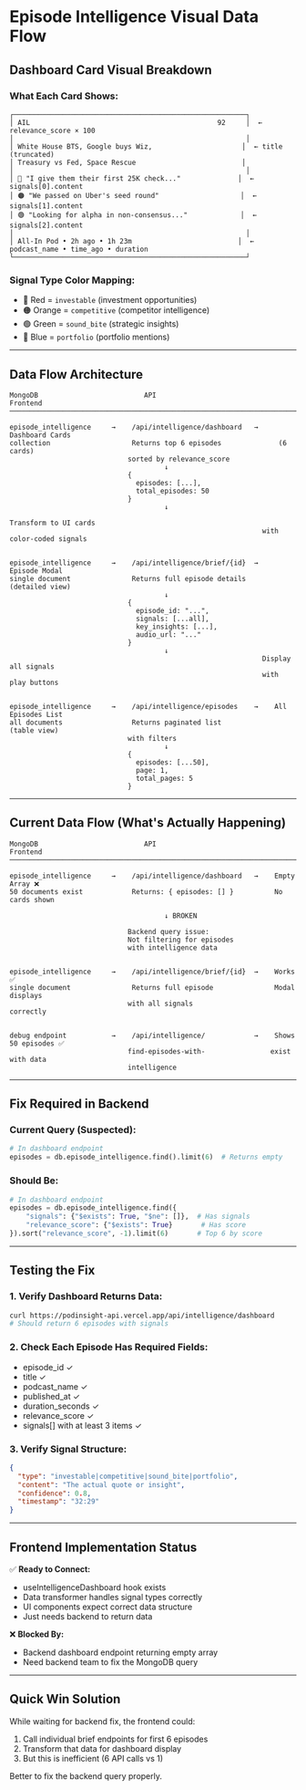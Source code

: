 # Episode Intelligence Visual Data Flow

## Dashboard Card Visual Breakdown

### What Each Card Shows:

```
┌─────────────────────────────────────────────────────────┐
│ AIL                                              92     │  ← relevance_score × 100
│                                                         │
│ White House BTS, Google buys Wiz,                      │  ← title (truncated)
│ Treasury vs Fed, Space Rescue                          │
│                                                         │
│ 🔴 "I give them their first 25K check..."              │  ← signals[0].content
│ 🟠 "We passed on Uber's seed round"                    │  ← signals[1].content
│ 🟢 "Looking for alpha in non-consensus..."             │  ← signals[2].content
│                                                         │
│ All-In Pod • 2h ago • 1h 23m                          │  ← podcast_name • time_ago • duration
└─────────────────────────────────────────────────────────┘
```

### Signal Type Color Mapping:
- 🔴 Red = `investable` (investment opportunities)
- 🟠 Orange = `competitive` (competitor intelligence)
- 🟢 Green = `sound_bite` (strategic insights)
- 🔵 Blue = `portfolio` (portfolio mentions)

---

## Data Flow Architecture

```
MongoDB                          API                           Frontend
─────────────────────────────────────────────────────────────────────────

episode_intelligence     →    /api/intelligence/dashboard   →    Dashboard Cards
collection                    Returns top 6 episodes              (6 cards)
                             sorted by relevance_score
                                      ↓
                             {
                               episodes: [...],
                               total_episodes: 50
                             }
                                      ↓
                                                              Transform to UI cards
                                                              with color-coded signals


episode_intelligence     →    /api/intelligence/brief/{id}  →    Episode Modal
single document               Returns full episode details        (detailed view)
                                      ↓
                             {
                               episode_id: "...",
                               signals: [...all],
                               key_insights: [...],
                               audio_url: "..."
                             }
                                      ↓
                                                              Display all signals
                                                              with play buttons


episode_intelligence     →    /api/intelligence/episodes    →    All Episodes List
all documents                 Returns paginated list             (table view)
                             with filters
                                      ↓
                             {
                               episodes: [...50],
                               page: 1,
                               total_pages: 5
                             }
```

---

## Current Data Flow (What's Actually Happening)

```
MongoDB                          API                           Frontend
─────────────────────────────────────────────────────────────────────────

episode_intelligence     →    /api/intelligence/dashboard   →    Empty Array ❌
50 documents exist            Returns: { episodes: [] }          No cards shown

                                      ↓ BROKEN

                             Backend query issue:
                             Not filtering for episodes
                             with intelligence data


episode_intelligence     →    /api/intelligence/brief/{id}  →    Works ✅
single document               Returns full episode               Modal displays
                             with all signals                   correctly


debug endpoint           →    /api/intelligence/            →    Shows 50 episodes ✅
                             find-episodes-with-                exist with data
                             intelligence
```

---

## Fix Required in Backend

### Current Query (Suspected):
```python
# In dashboard endpoint
episodes = db.episode_intelligence.find().limit(6)  # Returns empty
```

### Should Be:
```python
# In dashboard endpoint
episodes = db.episode_intelligence.find({
    "signals": {"$exists": True, "$ne": []},  # Has signals
    "relevance_score": {"$exists": True}       # Has score
}).sort("relevance_score", -1).limit(6)       # Top 6 by score
```

---

## Testing the Fix

### 1. Verify Dashboard Returns Data:
```bash
curl https://podinsight-api.vercel.app/api/intelligence/dashboard
# Should return 6 episodes with signals
```

### 2. Check Each Episode Has Required Fields:
- episode_id ✓
- title ✓
- podcast_name ✓
- published_at ✓
- duration_seconds ✓
- relevance_score ✓
- signals[] with at least 3 items ✓

### 3. Verify Signal Structure:
```json
{
  "type": "investable|competitive|sound_bite|portfolio",
  "content": "The actual quote or insight",
  "confidence": 0.8,
  "timestamp": "32:29"
}
```

---

## Frontend Implementation Status

✅ **Ready to Connect:**
- useIntelligenceDashboard hook exists
- Data transformer handles signal types correctly
- UI components expect correct data structure
- Just needs backend to return data

❌ **Blocked By:**
- Backend dashboard endpoint returning empty array
- Need backend team to fix the MongoDB query

---

## Quick Win Solution

While waiting for backend fix, the frontend could:
1. Call individual brief endpoints for first 6 episodes
2. Transform that data for dashboard display
3. But this is inefficient (6 API calls vs 1)

Better to fix the backend query properly.
